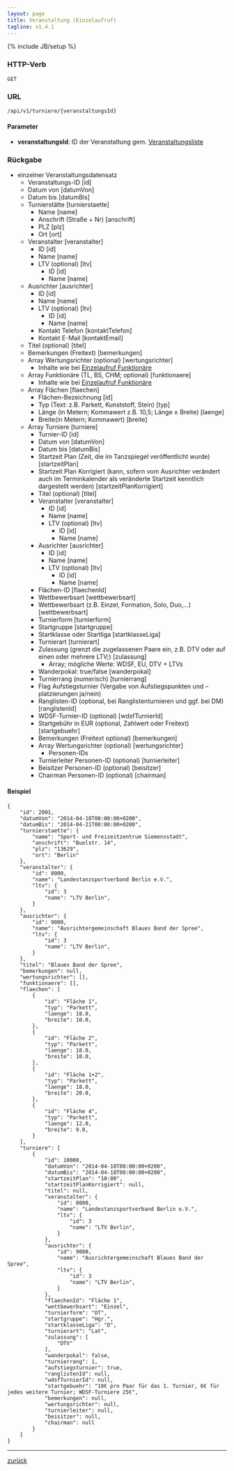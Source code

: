 ```yaml
---
layout: page
title: Veranstaltung (Einzelaufruf)
tagline: v1.4.1
---
```

{% include JB/setup %}

### HTTP-Verb ###
	GET

### URL ###
	/api/v1/turniere/{veranstaltungsId}

#### Parameter ####

* **veranstaltungsId**: ID der Veranstaltung gem. [Veranstaltungsliste](veranstaltung_liste.html)

### Rückgabe ###
* einzelner Veranstaltungsdatensatz 
  * Veranstaltungs-ID [id]
  * Datum von [datumVon]
  * Datum bis [datumBis]
  * Turnierstätte [turnierstaette]
  	* Name [name]
  	* Anschrift (Straße + Nr) [anschrift]
  	* PLZ [plz]
  	* Ort [ort]
  * Veranstalter [veranstalter]
  	* ID [id]
  	* Name [name]
  	* LTV (optional) [ltv]
  	  * ID [id]
  	  * Name [name]
  * Ausrichter [ausrichter]
  	* ID [id]
  	* Name [name]
  	* LTV (optional) [ltv]
  	  * ID [id]
  	  * Name [name]
  	* Kontakt Telefon [kontaktTelefon]
  	* Kontakt E-Mail [kontaktEmail]
  * Titel (optional) [titel]
  * Bemerkungen (Freitext) [bemerkungen]
  * Array Wertungsrichter (optional) [wertungsrichter]
  	* Inhalte wie bei [Einzelaufruf Funktionäre](funktionaere_einzelaufruf.html)
  * Array Funktionäre (TL, BS, CHM; optional) [funktionaere]
    * Inhalte wie bei [Einzelaufruf Funktionäre](funktionaere_einzelaufruf.html)
  * Array Flächen [flaechen]
  	* Flächen-Bezeichnung [id]
  	* Typ (Text: z.B. Parkett, Kunststoff, Stein) [typ]
  	* Länge (in Metern; Kommawert z.B. 10,5; Länge ≥ Breite) [laenge]
  	* Breite(in Metern; Kommawert) [breite]
  * Array Turniere [turniere]
  	* Turnier-ID [id]
  	* Datum von [datumVon]
  	* Datum bis [datumBis]
  	* Startzeit Plan (Zeit, die im Tanzspiegel veröffentlicht wurde) [startzeitPlan]
  	* Startzeit Plan Korrigiert (kann, sofern vom Ausrichter verändert auch im Terminkalender als veränderte Startzeit kenntlich dargestellt werden) [startzeitPlanKorrigiert]
  	* Titel (optional) [titel]
  	* Veranstalter [veranstalter]
  	  * ID [id]
  	  * Name [name]
  	  * LTV (optional) [ltv]
  	  	* ID [id]
  	  	* Name [name]
  	* Ausrichter [ausrichter]
  	  * ID [id]
  	  * Name [name]
  	  * LTV (optional) [ltv]
  	  	* ID [id]
  	  	* Name [name]
  	 * Flächen-ID [flaechenId]
  	 * Wettbewerbsart [wettbewerbsart]
  	 * Wettbewerbsart (z.B. Einzel, Formation, Solo, Duo,…) [wettbewerbsart]
  	 * Turnierform [turnierform]
  	 * Startgruppe [startgruppe]
  	 * Startklasse oder Startliga [startklasseLiga]
  	 * Turnierart [turnierart]
  	 * Zulassung (grenzt die zugelassenen Paare ein, z.B. DTV oder auf einen oder mehrere LTV;) [zulassung]
  	   * Array; mögliche Werte: WDSF, EU, DTV + LTVs
  	 * Wanderpokal: true/false [wanderpokal]
  	 * Turnierrang (numerisch) [turnierrang]
  	 * Flag Aufstiegsturnier (Vergabe von Aufstiegspunkten und –platzierungen ja/nein)
  	 * Ranglisten-ID (optional, bei Ranglistenturnieren und ggf. bei DM) [ranglistenId]
  	 * WDSF-Turnier-ID (optional) [wdsfTurnierId]
  	 * Startgebühr in EUR (optional, Zahlwert oder Freitext) [startgebuehr]
  	 * Bemerkungen (Freitext optional) [bemerkungen]
  	 * Array Wertungsrichter (optional) [wertungsrichter]
  	   * Personen-IDs
  	 * Turnierleiter Personen-ID (optional) [turnierleiter]
  	 * Beisitzer Personen-ID (optional) [beisitzer]
  	 * Chairman Personen-ID (optional) [chairman]

#### Beispiel ####

<pre class="line-numbers"><code class="language-javascript">{
	"id": 2001,
	"datumVon": "2014-04-18T00:00:00+0200",
	"datumBis": "2014-04-21T00:00:00+0200",
	"turnierstaette": {
		"name": "Sport- und Freizeitzentrum Siemensstadt",
		"anschrift": "Buolstr. 14",
		"plz": "13629",
		"ort": "Berlin"
	},
	"veranstalter": {
		"id": 8000,
		"name": "Landestanzsportverband Berlin e.V.",
		"ltv": {
			"id": 3
			"name": "LTV Berlin",
		}
	},
	"ausrichter": {
		"id": 9000,
		"name": "Ausrichtergemeinschaft Blaues Band der Spree",
		"ltv": {
			"id": 3
			"name": "LTV Berlin",
		}
	},
	"titel": "Blaues Band der Spree",
	"bemerkungen": null,
	"wertungsrichter": [],
	"funktionaere": [],
	"flaechen": [
		{
			"id": "Fläche 1",
			"typ": "Parkett",
			"laenge": 18.0,
			"breite": 10.0,
		},
		{
			"id": "Fläche 2",
			"typ": "Parkett",
			"laenge": 18.0,
			"breite": 10.0,
		},
		{
			"id": "Fläche 1+2",
			"typ": "Parkett",
			"laenge": 18.0,
			"breite": 20.0,
		},
		{
			"id": "Fläche 4",
			"typ": "Parkett",
			"laenge": 12.0,
			"breite": 9.0,
		}
	],
	"turniere": [
		{
			"id": 10000,
			"datumVon": "2014-04-18T00:00:00+0200",
			"datumBis": "2014-04-18T00:00:00+0200",
			"startzeitPlan": "10:00",
			"startzeitPlanKorrigiert": null,
			"titel": null,
			"veranstalter": {
				"id": 8000,
				"name": "Landestanzsportverband Berlin e.V.",
				"ltv": {
					"id": 3
					"name": "LTV Berlin",
				}
			},
			"ausrichter": {
				"id": 9000,
				"name": "Ausrichtergemeinschaft Blaues Band der Spree",
				"ltv": {
					"id": 3
					"name": "LTV Berlin",
				}
			},
			"flaechenId": "Fläche 1",
			"wettbewerbsart": "Einzel",
			"turnierform": "OT",
			"startgruppe": "Hgr.",
			"startklasseLiga": "D",
			"turnierart": "Lat",
			"zulassung": [
				"DTV"
			],
			"wanderpokal": false,
			"turnierrang": 1,
			"aufstiegsturnier": true,
			"ranglistenId": null,
			"wdsfTurnierId": null,
			"startgebuehr": "10€ pro Paar für das 1. Turnier, 6€ für jedes weitere Turnier; WDSF-Turniere 25€",
			"bemerkungen": null,
			"wertungsrichter": null,
			"turnierleiter": null,
			"beisitzer": null,
			"chairman": null
		}
	]
}</code></pre>

* * *

[zurück](javascript:history.go(-1))